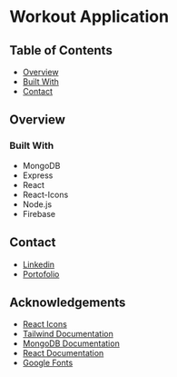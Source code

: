 # Workout Application

## Table of Contents
- [Overview](#overview)
- [Built With](#built-with)
- [Contact](#contact)

## Overview


### Built With
- MongoDB
- Express
- React
- React-Icons
- Node.js
- Firebase


## Contact
- [Linkedin](https://www.linkedin.com/in/matthew-iwane-0b65031b8/)
- [Portofolio](https://matthewtiwane.web.app)

## Acknowledgements

- [React Icons](https://react-icons.github.io/react-icons/)
- [Tailwind Documentation](https://tailwindcss.com/docs/guides/create-react-app)
- [MongoDB Documentation]()
- [React Documentation]()
- [Google Fonts](https://fonts.google.com/featured)
